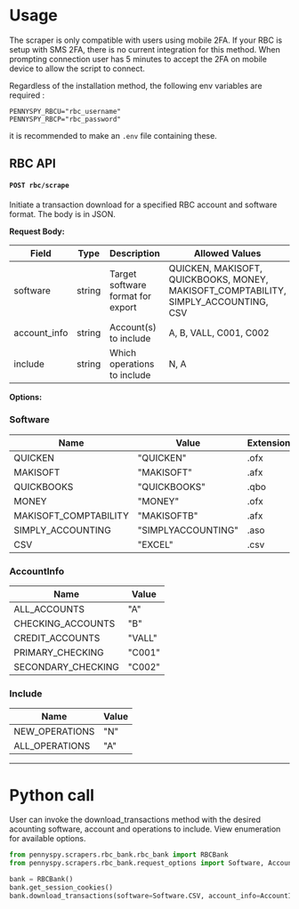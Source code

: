 # Usage
The scraper is only compatible with users using mobile 2FA. If your RBC is setup with SMS 2FA, there is no current integration for this method.
When prompting connection user has 5 minutes to accept the 2FA on mobile device to allow the script to connect.

Regardless of the installation method, the following env variables are required :
```dotenv
PENNYSPY_RBCU="rbc_username"
PENNYSPY_RBCP="rbc_password"
```
it is recommended to make an `.env` file containing these.

## RBC API
#### `POST rbc/scrape`

Initiate a transaction download for a specified RBC account and software format.
The body is in JSON.

**Request Body:**

| Field         | Type      | Description                                                        | Allowed Values                                                                         |
|---------------|-----------|--------------------------------------------------------------------|----------------------------------------------------------------------------------------|
| software      | string    | Target software format for export                                  | QUICKEN, MAKISOFT, QUICKBOOKS, MONEY, MAKISOFT_COMPTABILITY, SIMPLY_ACCOUNTING, CSV    |
| account_info  | string    | Account(s) to include                                              | A, B, VALL, C001, C002
| include       | string    | Which operations to include                                        | N, A

**Options:**


### Software

| Name                   | Value             | Extension |
|------------------------|-------------------|-----------|
| QUICKEN                | "QUICKEN"         | .ofx      |
| MAKISOFT               | "MAKISOFT"        | .afx      |
| QUICKBOOKS             | "QUICKBOOKS"      | .qbo      |
| MONEY                  | "MONEY"           | .ofx      |
| MAKISOFT_COMPTABILITY  | "MAKISOFTB"       | .afx      |
| SIMPLY_ACCOUNTING      | "SIMPLYACCOUNTING"| .aso      |
| CSV                    | "EXCEL"           | .csv      |

### AccountInfo

| Name                | Value    |
|---------------------|----------|
| ALL_ACCOUNTS        | "A"      |
| CHECKING_ACCOUNTS   | "B"      |
| CREDIT_ACCOUNTS     | "VALL"   |
| PRIMARY_CHECKING    | "C001"   |
| SECONDARY_CHECKING  | "C002"   |

### Include

| Name            | Value |
|-----------------|-------|
| NEW_OPERATIONS  | "N"   |
| ALL_OPERATIONS  | "A"   |

---

# Python call
User can invoke the download_transactions method with the desired acounting software, account and operations to include. View enumeration for available options.
```python
from pennyspy.scrapers.rbc_bank.rbc_bank import RBCBank
from pennyspy.scrapers.rbc_bank.request_options import Software, AccountInfo, Include

bank = RBCBank()
bank.get_session_cookies()
bank.download_transactions(software=Software.CSV, account_info=AccountInfo.PRIMARY_CHECKING, include=Include.ALL_OPERATIONS)
```
